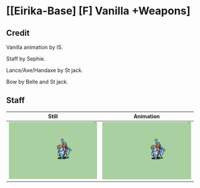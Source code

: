 # [\[Eirika-Base\] \[F\] Vanilla +Weapons]

## Credit

Vanilla animation by IS.

Staff by Sephie.

Lance/Axe/Handaxe by St jack.

Bow by Belle and St jack.
	
## Staff

| Still | Animation |
| :---: | :-------: |
| ![Staff still](./Staff_000.png) | ![Staff animation](./Staff.gif) |
